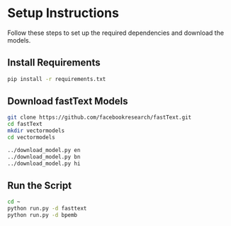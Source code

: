 
# Setup Instructions  

Follow these steps to set up the required dependencies and download the models.  

## Install Requirements  

```sh
pip install -r requirements.txt
```

## Download fastText Models  

```sh
git clone https://github.com/facebookresearch/fastText.git
cd fastText
mkdir vectormodels
cd vectormodels

../download_model.py en
../download_model.py bn
../download_model.py hi
```

## Run the Script  

```sh
cd ~
python run.py -d fasttext
python run.py -d bpemb
```
